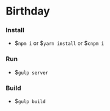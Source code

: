 # Birthday

### Install

- $`npm i` or $`yarn install` or $`cnpm i` 

### Run
- $`gulp server` 

### Build
- $`gulp build` 